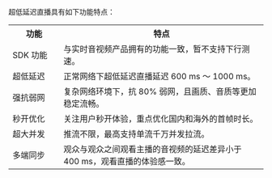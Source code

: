 超低延迟直播具有如下功能特点：

<table>
  <colgroup>
    <col width="20%">
    <col width="80%">
  </colgroup>
<tbody><tr>
<th>功能</th>
<th>特点</th>
</tr>
<tr>
<td>SDK 功能
</td>
<td>与实时音视频产品拥有的功能一致，暂不支持下行测速。</td>
</tr>
<tr>
<td>超低延迟</td>
<td>正常网络下超低延迟直播延迟 600 ms ～ 1000 ms。</td>
</tr>
<tr>
<td>强抗弱网</td>
<td>复杂网络环境下，抗 80% 弱网，且画质、音质等更加稳定流畅。</td>
</tr>
<tr>
<td>秒开优化</td>
<td>关注用户秒开体验，重点优化国内和海外的首帧时长。</td>
</tr>
<tr>
<td>超大并发</td>
<td>推流不限，最高支持单流千万并发拉流。</td>
</tr>
<tr>
<td>多端同步</td>
<td>观众与观众之间观看主播的音视频的延迟差异小于 400 ms，观看直播的体验感一致。</td>
</tr>
</tbody></table>




